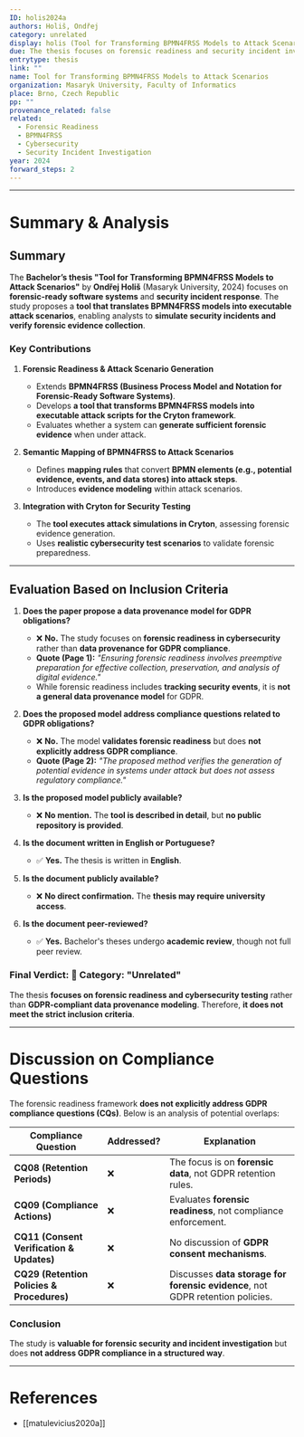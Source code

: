 ```yaml
---
ID: holis2024a
authors: Holiš, Ondřej
category: unrelated
display: holis (Tool for Transforming BPMN4FRSS Models to Attack Scenarios)
due: The thesis focuses on forensic readiness and security incident investigation but does not propose a data provenance model for GDPR obligations.
entrytype: thesis
link: ""
name: Tool for Transforming BPMN4FRSS Models to Attack Scenarios
organization: Masaryk University, Faculty of Informatics
place: Brno, Czech Republic
pp: ""
provenance_related: false
related:
  - Forensic Readiness
  - BPMN4FRSS
  - Cybersecurity
  - Security Incident Investigation
year: 2024
forward_steps: 2
---
```


---

# **Summary & Analysis**

## **Summary**

The **Bachelor’s thesis "Tool for Transforming BPMN4FRSS Models to Attack Scenarios"** by **Ondřej Holiš** (Masaryk University, 2024) focuses on **forensic-ready software systems** and **security incident response**. The study proposes a **tool that translates BPMN4FRSS models into executable attack scenarios**, enabling analysts to **simulate security incidents and verify forensic evidence collection**.

### **Key Contributions**

1. **Forensic Readiness & Attack Scenario Generation**
    
    - Extends **BPMN4FRSS (Business Process Model and Notation for Forensic-Ready Software Systems)**.
    - Develops **a tool that transforms BPMN4FRSS models into executable attack scripts for the Cryton framework**.
    - Evaluates whether a system can **generate sufficient forensic evidence** when under attack.
2. **Semantic Mapping of BPMN4FRSS to Attack Scenarios**
    
    - Defines **mapping rules** that convert **BPMN elements (e.g., potential evidence, events, and data stores) into attack steps**.
    - Introduces **evidence modeling** within attack scenarios.
3. **Integration with Cryton for Security Testing**
    
    - The **tool executes attack simulations in Cryton**, assessing forensic evidence generation.
    - Uses **realistic cybersecurity test scenarios** to validate forensic preparedness.

---

## **Evaluation Based on Inclusion Criteria**

1. **Does the paper propose a data provenance model for GDPR obligations?**
    
    - ❌ **No.** The study focuses on **forensic readiness in cybersecurity** rather than **data provenance for GDPR compliance**.
    - **Quote (Page 1):** _"Ensuring forensic readiness involves preemptive preparation for effective collection, preservation, and analysis of digital evidence."_
    - While forensic readiness includes **tracking security events**, it is **not a general data provenance model** for GDPR.
2. **Does the proposed model address compliance questions related to GDPR obligations?**
    
    - ❌ **No.** The model **validates forensic readiness** but does **not explicitly address GDPR compliance**.
    - **Quote (Page 2):** _"The proposed method verifies the generation of potential evidence in systems under attack but does not assess regulatory compliance."_
3. **Is the proposed model publicly available?**
    
    - ❌ **No mention.** The **tool is described in detail**, but **no public repository is provided**.
4. **Is the document written in English or Portuguese?**
    
    - ✅ **Yes.** The thesis is written in **English**.
5. **Is the document publicly available?**
    
    - ❌ **No direct confirmation.** The **thesis may require university access**.
6. **Is the document peer-reviewed?**
    
    - ✅ **Yes.** Bachelor's theses undergo **academic review**, though not full peer review.

### **Final Verdict:** 🔴 **Category: "Unrelated"**

The thesis **focuses on forensic readiness and cybersecurity testing** rather than **GDPR-compliant data provenance modeling**. Therefore, **it does not meet the strict inclusion criteria**.

---

# **Discussion on Compliance Questions**

The forensic readiness framework **does not explicitly address GDPR compliance questions (CQs)**. Below is an analysis of potential overlaps:

|**Compliance Question**|**Addressed?**|**Explanation**|
|---|---|---|
|**CQ08 (Retention Periods)**|❌|The focus is on **forensic data**, not GDPR retention rules.|
|**CQ09 (Compliance Actions)**|❌|Evaluates **forensic readiness**, not compliance enforcement.|
|**CQ11 (Consent Verification & Updates)**|❌|No discussion of **GDPR consent mechanisms**.|
|**CQ29 (Retention Policies & Procedures)**|❌|Discusses **data storage for forensic evidence**, not GDPR retention policies.|

### **Conclusion**

The study is **valuable for forensic security and incident investigation** but does **not address GDPR compliance in a structured way**.

---

# References

- [[matulevicius2020a]]